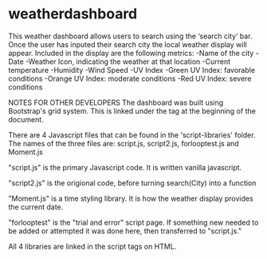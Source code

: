 # weatherdashboard

This weather dashboard allows users to search using the ‘search city’ bar. Once the user has inputed their search city the local weather display will appear. Included in the display are the following metrics:
  -Name of the city
  -Date
  -Weather Icon, indicating the weather at that location
  -Current temperature 
  -Humidity
  -Wind Speed
  -UV Index 
      -Green UV Index: favorable conditions
      -Orange UV Index: moderate conditions
      -Red UV Index: severe conditions

NOTES FOR OTHER DEVELOPERS
The dashboard was built using Bootstrap's grid system. This is linked under the <head> tag at the beginning of the document. 

There are 4 Javascript files that can be found in the 'script-libraries' folder. The names of the three files are: script.js, script2.js, forlooptest.js and Moment.js

"script.js" is the primary Javascript code. It is written vanilla javascript. 

"script2.js" is the origional code, before turning search(City) into a function

"Moment.js" is a time styling library. It is how the weather display provides the current date.

"forlooptest" is the "trial and error" script page. If something new needed to be added or attempted it was done here, then transferred to "script.js."

All 4 libraries are linked in the script tags on HTML. 
